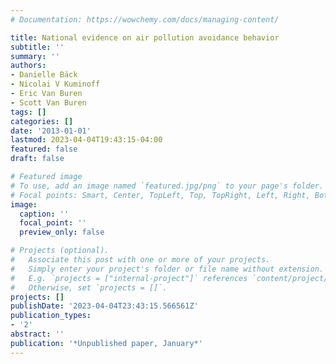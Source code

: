 ```yaml
---
# Documentation: https://wowchemy.com/docs/managing-content/

title: National evidence on air pollution avoidance behavior
subtitle: ''
summary: ''
authors:
- Danielle Bäck
- Nicolai V Kuminoff
- Eric Van Buren
- Scott Van Buren
tags: []
categories: []
date: '2013-01-01'
lastmod: 2023-04-04T19:43:15-04:00
featured: false
draft: false

# Featured image
# To use, add an image named `featured.jpg/png` to your page's folder.
# Focal points: Smart, Center, TopLeft, Top, TopRight, Left, Right, BottomLeft, Bottom, BottomRight.
image:
  caption: ''
  focal_point: ''
  preview_only: false

# Projects (optional).
#   Associate this post with one or more of your projects.
#   Simply enter your project's folder or file name without extension.
#   E.g. `projects = ["internal-project"]` references `content/project/deep-learning/index.md`.
#   Otherwise, set `projects = []`.
projects: []
publishDate: '2023-04-04T23:43:15.566561Z'
publication_types:
- '2'
abstract: ''
publication: '*Unpublished paper, January*'
---
```

